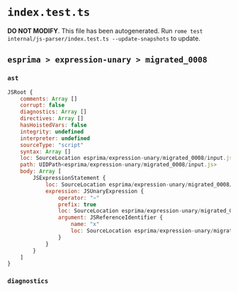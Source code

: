 # `index.test.ts`

**DO NOT MODIFY**. This file has been autogenerated. Run `rome test internal/js-parser/index.test.ts --update-snapshots` to update.

## `esprima > expression-unary > migrated_0008`

### `ast`

```javascript
JSRoot {
	comments: Array []
	corrupt: false
	diagnostics: Array []
	directives: Array []
	hasHoistedVars: false
	integrity: undefined
	interpreter: undefined
	sourceType: "script"
	syntax: Array []
	loc: SourceLocation esprima/expression-unary/migrated_0008/input.js 1:0-2:0
	path: UIDPath<esprima/expression-unary/migrated_0008/input.js>
	body: Array [
		JSExpressionStatement {
			loc: SourceLocation esprima/expression-unary/migrated_0008/input.js 1:0-1:2
			expression: JSUnaryExpression {
				operator: "~"
				prefix: true
				loc: SourceLocation esprima/expression-unary/migrated_0008/input.js 1:0-1:2
				argument: JSReferenceIdentifier {
					name: "x"
					loc: SourceLocation esprima/expression-unary/migrated_0008/input.js 1:1-1:2 (x)
				}
			}
		}
	]
}
```

### `diagnostics`

```

```
